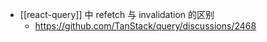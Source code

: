 - [[react-query]] 中 refetch 与 invalidation 的区别
	- https://github.com/TanStack/query/discussions/2468